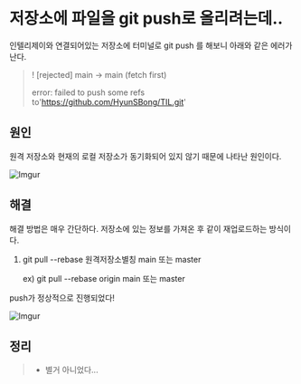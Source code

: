 # 저장소에 파일을 git push로 올리려는데..

인텔리제이와 연결되어있는 저장소에 터미널로 git push 를 해보니 아래와 같은 에러가 난다.

>! [rejected]    main -> main (fetch first) 
>
>error: failed to push some refs to'https://github.com/HyunSBong/TIL.git'

## 원인

원격 저장소와 현재의 로컬 저장소가 동기화되어 있지 않기 때문에 나타난 원인이다.

![Imgur](https://user-images.githubusercontent.com/69189272/97777897-81c37400-1bb6-11eb-98cc-ec6ca5a9ca7e.png)

## 해결

해결 방법은 매우 간단하다. 저장소에 있는 정보를 가져온 후 같이 재업로드하는 방식이다.

1. git pull --rebase 원격저장소별칭 main 또는 master 

   ex) git pull --rebase origin main 또는 master

push가 정상적으로 진행되었다!

![Imgur](https://user-images.githubusercontent.com/69189272/97778037-bdab0900-1bb7-11eb-8997-e0cff658d28f.png)

## 정리

>- 별거 아니었다...
